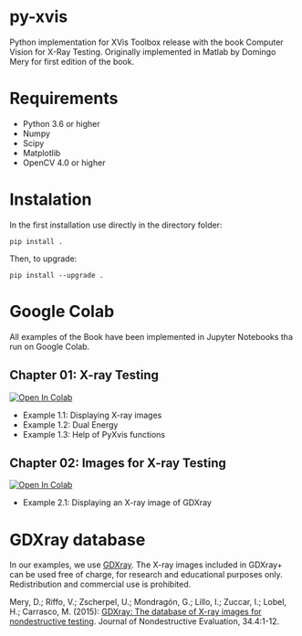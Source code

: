 # py-xvis

Python implementation for XVis Toolbox release with the book Computer 
Vision for X-Ray Testing. Originally implemented in Matlab by Domingo Mery for 
first edition of the book.

# Requirements

- Python 3.6 or higher
- Numpy
- Scipy
- Matplotlib
- OpenCV 4.0 or higher

# Instalation
In the first installation use directly in the directory folder:

`pip install .`

Then, to upgrade:

`pip install --upgrade .`





# Google Colab

All examples of the Book have been implemented in Jupyter Notebooks tha run on Google Colab.


## Chapter 01: X-ray Testing 

[![Open In Colab](https://colab.research.google.com/assets/colab-badge.svg)](https://colab.research.google.com/drive/1meevAFZkZ_0SUBPYqo_nl7grBcqfeVMP?usp=sharing)
* Example 1.1: Displaying X-ray images
* Example 1.2: Dual Energy
* Example 1.3: Help of PyXvis functions


## Chapter 02: Images for X-ray Testing 

[![Open In Colab](https://colab.research.google.com/assets/colab-badge.svg)](https://colab.research.google.com/drive/1MDc5wbH11I5PV18l5ZSt92yugz0eHi4W?usp=sharing)
* Example 2.1: Displaying an X-ray image of GDXray




# GDXray database
In our examples, we use [GDXray](https://domingomery.ing.puc.cl/material/gdxray/). The X-ray images included in GDXray+ can be used free of charge, for research and educational purposes only. Redistribution and commercial use is prohibited. 

Mery, D.; Riffo, V.; Zscherpel, U.; Mondragón, G.; Lillo, I.; Zuccar, I.; Lobel, H.; Carrasco, M. (2015): [GDXray: The database of X-ray images for nondestructive testing](http://dmery.sitios.ing.uc.cl/Prints/ISI-Journals/2015-JNDE-GDXray.pdf). Journal of Nondestructive Evaluation, 34.4:1-12.
